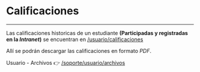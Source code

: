 # Calificaciones
* * *

Las calificaciones historicas de un estudiante **(Participadas y registradas en la _Intranet_)** se encuentran en [/usuario/calificaciones](/usuario/calificaciones)

Allí se podrán descargar las calificaciones en formato *PDF*.

Usuario - Archivos 👉 [/soporte/usuario/archivos](/soporte/usuario/archivos)
